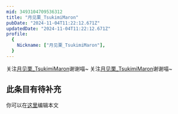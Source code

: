 ```yaml
---
mid: 3493104709536312
title: "月见栗_TsukimiMaron"
pubDate: "2024-11-04T11:22:12.671Z"
updatedDate: "2024-11-04T11:22:12.671Z"
profile:
  {
    Nickname: ["月见栗_TsukimiMaron"],
  }
---
```


关注[月见栗_TsukimiMaron](https://space.bilibili.com/3493104709536312)谢谢喵~ 关注[月见栗_TsukimiMaron](https://space.bilibili.com/3493104709536312)谢谢喵~

## 此条目有待补充
你可以在[这里](https://github.com/Yuhanawa/VTuber.ICU/edit/master/src/content/v/月见栗_TsukimiMaron/index.md)编辑本文
